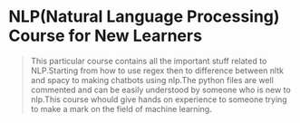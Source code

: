 # NLP(Natural Language Processing) Course for New Learners
 >This particular course contains all the important stuff related to NLP.Starting from how to use regex then to difference between nltk and spacy to making chatbots using nlp.The python files are well commented and can be easily understood by someone who is new to nlp.This course whould give hands on experience to someone trying to make a mark on the field of machine learning. 
